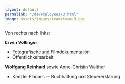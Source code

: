 ```yaml
---
layout: default
permalink: "/de/employees/3.html"
image: assets/images/team/team-3.png
---
```


Von rechts nach links: 

**Erwin Völlinger**
- Fotografische und Filmdokumentation
- Öffentlichkeitsarbeit

**Wolfgang Reinhard** sowie Anne-Christin Walther
- Kanzlei Planaris -- Buchhaltung und Steuererklärung